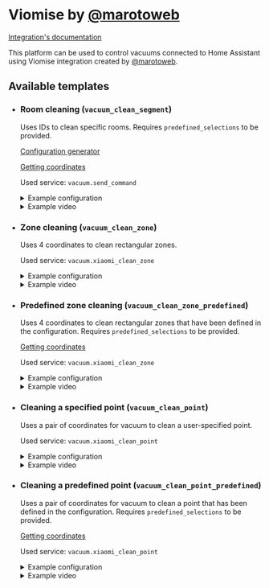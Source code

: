 # Viomise by [@marotoweb](https://github.com/marotoweb)

[Integration's documentation](https://github.com/marotoweb/home-assistant-vacuum-viomise)

This platform can be used to control vacuums connected to Home Assistant using Viomise integration created by [@marotoweb](https://github.com/marotoweb).

## Available templates

* ### Room cleaning (`vacuum_clean_segment`)

  Uses IDs to clean specific rooms. Requires `predefined_selections` to be provided.

  [Configuration generator](https://github.com/PiotrMachowski/lovelace-xiaomi-vacuum-map-card/discussions/317)

  [Getting coordinates](https://github.com/PiotrMachowski/lovelace-xiaomi-vacuum-map-card/discussions/318)

  Used service: `vacuum.send_command`

  <details>
  <summary>Example configuration</summary>

  ```yaml
  map_modes:
    - template: vacuum_clean_segment
      predefined_selections:
        - id: 14
          outline: [[ 2.1458, 3.2131 ], [ 2.4235, 3.2152 ], [ 2.4194, 2.7409 ], [ 2.3181, 2.7409 ]]
          label:
            text: "Bedroom"
            x: 2.2932
            y: 3.0339
            offset_y: 35
          icon:
            name: "mdi:bed"
            x: 2.2932
            y: 3.0339
        - id: 19
          outline: [[ 2.1478, 2.7237 ], [ 2.3048, 2.7250 ], [ 2.3061, 2.5655 ], [ 2.1478, 2.5680 ]]
          label:
            text: "Bathroom"
            x: 2.2282
            y: 2.6496
            offset_y: 35
          icon:
            name: "mdi:shower"
            x: 2.2282
            y: 2.6496
  ```

  </details>
  <details>
  <summary>Example video</summary>

  https://user-images.githubusercontent.com/6118709/141666925-34b01cde-82ff-447b-aecc-e9ced402b1ed.mp4

  </details>

* ### Zone cleaning (`vacuum_clean_zone`)

  Uses 4 coordinates to clean rectangular zones.

  Used service: `vacuum.xiaomi_clean_zone`

  <details>
  <summary>Example configuration</summary>

  ```yaml
  map_modes:
    - template: vacuum_clean_zone
  ```

  </details>
  <details>
  <summary>Example video</summary>

  https://user-images.githubusercontent.com/6118709/141666913-d95f082d-f5bf-4ab5-a478-ba44effe6f34.mp4

  </details>

* ### Predefined zone cleaning (`vacuum_clean_zone_predefined`)

  Uses 4 coordinates to clean rectangular zones that have been defined in the configuration. Requires `predefined_selections` to be provided.

  [Getting coordinates](https://github.com/PiotrMachowski/lovelace-xiaomi-vacuum-map-card/discussions/318)

  Used service: `vacuum.xiaomi_clean_zone`

  <details>
  <summary>Example configuration</summary>

  ```yaml
  map_modes:
    - template: vacuum_clean_zone_predefined
      predefined_selections:
        - zones: [[ 2.1485, 2.8767, 2.4236, 3.2131 ], [ 2.3217, 2.7379, 2.4216, 2.8737 ]]
          label:
            text: "Bedroom"
            x: 2.2932
            y: 3.0339
            offset_y: 35
          icon:
            name: "mdi:bed"
            x: 2.2932
            y: 3.0339
        - zones: [[ 2.7782, 2.7563, 2.9678, 2.9369 ]]
          label:
            text: "Kitchen"
            x: 2.8760
            y: 2.8403
            offset_y: 35
          icon:
            name: "mdi:pot-mix"
            x: 2.8760
            y: 2.8403
  ```

  </details>
  <details>
  <summary>Example video</summary>

  https://user-images.githubusercontent.com/6118709/141666920-492a000c-9a78-4c20-b4f5-9343928140c7.mp4

  </details>

* ### Cleaning a specified point (`vacuum_clean_point`)

  Uses a pair of coordinates for vacuum to clean a user-specified point.

  Used service: `vacuum.xiaomi_clean_point`

  <details>
  <summary>Example configuration</summary>

  ```yaml
  map_modes:
    - template: vacuum_clean_point
  ```

  </details>
  <details>
  <summary>Example video</summary>

  https://user-images.githubusercontent.com/6118709/141666921-2f3d66da-6ffc-492a-8439-625da97651bd.mp4

  </details>

* ### Cleaning a predefined point (`vacuum_clean_point_predefined`)

  Uses a pair of coordinates for vacuum to clean a point that has been defined in the configuration. Requires `predefined_selections` to be provided.

  [Getting coordinates](https://github.com/PiotrMachowski/lovelace-xiaomi-vacuum-map-card/discussions/318)

  Used service: `vacuum.xiaomi_clean_point`

  <details>
  <summary>Example configuration</summary>

  ```yaml
  map_modes:
    - template: vacuum_clean_point_predefined
      predefined_selections:
        - position: [ 2.8006, 2.8036 ]
          label:
            text: "Emptying"
            x: 2.8006
            y: 2.8036
            offset_y: 35
          icon:
            name: "mdi:broom"
            x: 2.8006
            y: 2.8036
        - position: [ 3.2143, 2.6284 ]
          label:
            text: "Sofa"
            x: 3.2143
            y: 2.6284
            offset_y: 35
          icon:
            name: "mdi:sofa"
            x: 3.2143
            y: 2.6284
  ```

  </details>
  <details>
  <summary>Example video</summary>

  https://user-images.githubusercontent.com/6118709/141666923-965679e9-25fb-44cd-be08-fc63e5c85ce0.mp4

  </details>
